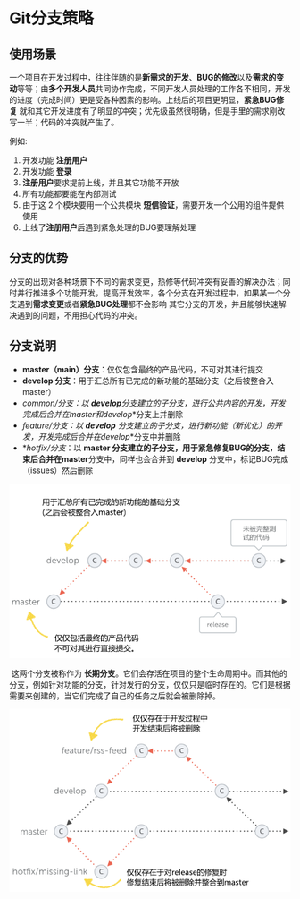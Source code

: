 # Git分支策略

## 使用场景

​	一个项目在开发过程中，往往伴随的是**新需求的开发**、**BUG的修改**以及**需求的变动**等等；由**多个开发人员**共同协作完成，不同开发人员处理的工作各不相同，开发的进度（完成时间）更是受各种因素的影响。上线后的项目更明显，**紧急BUG修复** 就和其它开发进度有了明显的冲突；优先级虽然很明确，但是手里的需求刚改写一半；代码的冲突就产生了。

例如: 

1. 开发功能 **注册用户** 
2. 开发功能 **登录**
3. **注册用户**要求提前上线，并且其它功能不开放
4. 所有功能都要能在内部测试
5. 由于这 2 个模块要用一个公共模块 **短信验证**，需要开发一个公用的组件提供使用
6. 上线了**注册用户**后遇到紧急处理的BUG要理解处理

## 分支的优势

​	分支的出现对各种场景下不同的需求变更，热修等代码冲突有妥善的解决办法；同时并行推进多个功能开发，提高开发效率，各个分支在开发过程中，如果某一个分支遇到**需求变更**或者**紧急BUG处理**都不会影响 其它分支的开发，并且能够快速解决遇到的问题，不用担心代码的冲突。

## 分支说明

- **master（main）分支**：仅仅包含最终的产品代码，不可对其进行提交
- **develop 分支**：用于汇总所有已完成的新功能的基础分支（之后被整合入master）
- **common/*分支**：以 **develop**分支建立的子分支，进行公共内容的开发，开发完成后合并在**master**和**develop**分支上并删除
- **feature/*分支**：以 **develop** 分支建立的子分支，进行新功能（新优化）的开发，开发完成后合并在**develop**分支中并删除
- **hotfix/*分支**：以 **master **分支建立的子分支，用于紧急修复BUG的分支，结束后合并在**master**分支中，同样也会合并到 **develop** 分支中，标记BUG完成（issues）然后删除

![长期分支](assets/01-master-develop.png)

​	这两个分支被称作为 **长期分支**。它们会存活在项目的整个生命周期中。而其他的分支，例如针对功能的分支，针对发行的分支，仅仅只是临时存在的。它们是根据需要来创建的，当它们完成了自己的任务之后就会被删除掉。

![开发过程](assets/02-features-hotfix.png)



